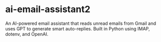# ai-email-assistant2
An AI-powered email assistant that reads unread emails from Gmail and uses GPT to generate smart auto-replies. Built in Python using IMAP, dotenv, and OpenAI.
